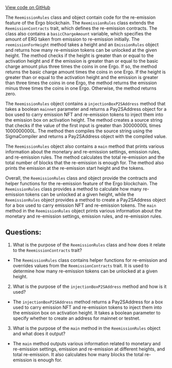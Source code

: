 [View code on GitHub](https://github.com/ergoplatform/ergo/src/main/scala/org/ergoplatform/reemission/ReemissionRules.scala)

The `ReemissionRules` class and object contain code for the re-emission feature of the Ergo blockchain. The `ReemissionRules` class extends the `ReemissionContracts` trait, which defines the re-emission contracts. The class also contains a `basicChargeAmount` variable, which specifies the amount of ERG taken from emission to re-emission initially. The `reemissionForHeight` method takes a height and an `EmissionRules` object and returns how many re-emission tokens can be unlocked at the given height. The method checks if the height is greater than or equal to the activation height and if the emission is greater than or equal to the basic charge amount plus three times the coins in one Ergo. If so, the method returns the basic charge amount times the coins in one Ergo. If the height is greater than or equal to the activation height and the emission is greater than three times the coins in one Ergo, the method returns the emission minus three times the coins in one Ergo. Otherwise, the method returns zero.

The `ReemissionRules` object contains a `injectionBoxP2SAddress` method that takes a boolean `mainnet` parameter and returns a Pay2SAddress object for a box used to carry emission NFT and re-emission tokens to inject them into the emission box on activation height. The method creates a source string that checks if the value of the first input is greater than 30000000L times 1000000000L. The method then compiles the source string using the SigmaCompiler and returns a Pay2SAddress object with the compiled value.

The `ReemissionRules` object also contains a `main` method that prints various information about the monetary and re-emission settings, emission rules, and re-emission rules. The method calculates the total re-emission and the total number of blocks that the re-emission is enough for. The method also prints the emission at the re-emission start height and the tokens. 

Overall, the `ReemissionRules` class and object provide the contracts and helper functions for the re-emission feature of the Ergo blockchain. The `ReemissionRules` class provides a method to calculate how many re-emission tokens can be unlocked at a given height, while the `ReemissionRules` object provides a method to create a Pay2SAddress object for a box used to carry emission NFT and re-emission tokens. The `main` method in the `ReemissionRules` object prints various information about the monetary and re-emission settings, emission rules, and re-emission rules.
## Questions: 
 1. What is the purpose of the `ReemissionRules` class and how does it relate to the `ReemissionContracts` trait?
- The `ReemissionRules` class contains helper functions for re-emission and overrides values from the `ReemissionContracts` trait. It is used to determine how many re-emission tokens can be unlocked at a given height.

2. What is the purpose of the `injectionBoxP2SAddress` method and how is it used?
- The `injectionBoxP2SAddress` method returns a Pay2SAddress for a box used to carry emission NFT and re-emission tokens to inject them into the emission box on activation height. It takes a boolean parameter to specify whether to create an address for mainnet or testnet.

3. What is the purpose of the `main` method in the `ReemissionRules` object and what does it output?
- The `main` method outputs various information related to monetary and re-emission settings, emission and re-emission at different heights, and total re-emission. It also calculates how many blocks the total re-emission is enough for.